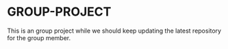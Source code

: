 # GROUP-PROJECT
This is an group project while we should keep updating the latest repository for the group member.
